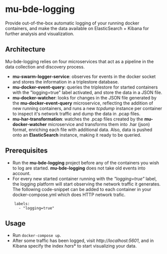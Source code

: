 # mu-bde-logging

Provide out-of-the-box automatic logging of your running docker containers, and make the data available on ElasticSearch + Kibana for further analysis and visualization.

## Architecture

Mu-bde-logging relies on four microservices that act as a pipeline in the data collection and discovery process.

* **mu-swarm-logger-service**: observes for events in the docker socket and stores the information in a triplestore database.
* **mu-docker-event-query**: queries the triplestore for started containers with the "logging=true" label activated, and store the data in a JSON file.
* **mu-docker-watcher**: looks for changes in the JSON file generated by the **mu-docker-event-query** microservice, reflecting the addition of new running containers, and runs a new *tcpdump* instance per container to inspect it's network traffic and dump the data in .pcap files.
* **mu-har-transformation**: watches the .pcap files created by the **mu-docker-watcher** microservice and transforms them into .har (json) format, enriching each file with additional data. Also, data is pushed onto an **ElasticSearch** instance, making it ready to be queried.


## Prerequisites

* Run the **mu-bde-logging** project before any of the containers you wish to log are started. **mu-bde-logging** does not take old events into account.
* For every new started container running with the *"logging=true"* label, the logging platform will start observing the network traffic it generates.  The following code-snippet can be added to each container in your docker-compose.yml which does HTTP network trafic.

```
    labels:
      - "logging=true"
```

## Usage

* Run ```docker-compose up```.
* After some traffic has been logged, visit *http://localhost:5601*, and in Kibana specify the index *hars** to start visualizing your data.
